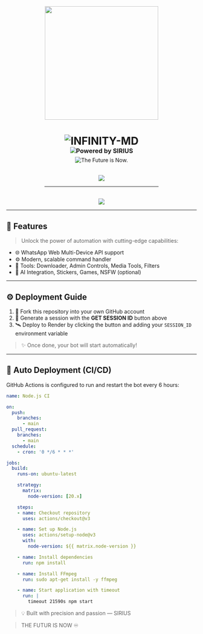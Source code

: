 <div align="center">
  <img src="https://files.catbox.moe/m6oqdl.jpg" width="300"/>

  <h1 align="center">
    <img src="https://readme-typing-svg.demolab.com?font=Orbitron&weight=700&size=40&pause=1500&color=00FFFF&center=true&width=600&lines=INFINITY-MD" alt="INFINITY-MD" />
  </h1>

  <h3 align="center" style="margin-top:-20px;">
    <img src="https://readme-typing-svg.demolab.com?font=JetBrains+Mono&weight=600&size=20&pause=1000&color=FF6347&center=true&width=400&lines=POWERED+BY+SIRIUS" alt="Powered by SIRIUS" />
  </h3>

  <p align="center" style="margin-top:-10px;">
    <img src="https://readme-typing-svg.demolab.com?font=Space+Mono&weight=500&size=18&pause=1000&color=0AFFEF&center=true&width=380&lines=THE+FUTURE+IS+NOW." alt="The Future is Now." />
  </p>

  <br/>

  <a href="https://infinity-md-session.onrender.com">
    <img src="https://img.shields.io/badge/➕%20GET%20SESSION%20ID-4B4BFF?style=for-the-badge&logo=whatsapp&logoColor=white" />
  </a>
  
  <br />
  <hr width="60%" />
  <br />

  <a href="https://render.com/deploy">
    <img src="https://img.shields.io/badge/🚀%20DEPLOY%20TO%20RENDER-3D348B?style=for-the-badge&logo=render&logoColor=white" />
  </a>
</div>

---

## 🧠 Features

> Unlock the power of automation with cutting-edge capabilities:

- 🌐 WhatsApp Web Multi-Device API support  
- ⚙️ Modern, scalable command handler  
- 🧰 Tools: Downloader, Admin Controls, Media Tools, Filters  
- 💬 AI Integration, Stickers, Games, NSFW (optional)  

---

## ⚙️ Deployment Guide

1. 🍴 Fork this repository into your own GitHub account  
2. 🔐 Generate a session with the **GET SESSION ID** button above  
3. 🛰️ Deploy to Render by clicking the button and adding your `SESSION_ID` environment variable  

> ✨ Once done, your bot will start automatically!

---

## 📂 Auto Deployment (CI/CD)

GitHub Actions is configured to run and restart the bot every 6 hours:

```yaml
name: Node.js CI

on:
  push:
    branches:
      - main
  pull_request:
    branches:
      - main
  schedule:
    - cron: '0 */6 * * *'

jobs:
  build:
    runs-on: ubuntu-latest

    strategy:
      matrix:
        node-version: [20.x]

    steps:
    - name: Checkout repository
      uses: actions/checkout@v3

    - name: Set up Node.js
      uses: actions/setup-node@v3
      with:
        node-version: ${{ matrix.node-version }}

    - name: Install dependencies
      run: npm install

    - name: Install FFmpeg
      run: sudo apt-get install -y ffmpeg

    - name: Start application with timeout
      run: |
        timeout 21590s npm start
```


> 💡 Built with precision and passion — SIRIUS

> THE FUTUR IS NOW ♾️


